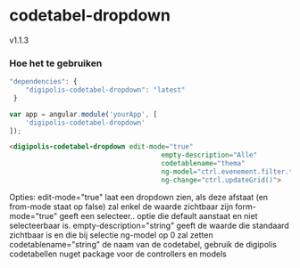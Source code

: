 # codetabel-dropdown

v1.1.3

### Hoe het te gebruiken

```javascript
"dependencies": {
	"digipolis-codetabel-dropdown": "latest"
 }
```
```javascript
var app = angular.module('yourApp', [
	'digipolis-codetabel-dropdown'
]);
```

```html
<digipolis-codetabel-dropdown edit-mode="true"
                                      empty-description="Alle"
                                      codetablename="thema"
                                      ng-model="ctrl.evenement.filter.themaId"
                                      ng-change="ctrl.updateGrid()">
```

Opties: 
edit-mode="true" laat een dropdown zien, als deze afstaat (en from-mode staat op false) zal enkel de waarde zichtbaar zijn
form-mode="true" geeft een selecteer.. optie die default aanstaat en niet selecteerbaar is.
empty-description="string" geeft de waarde die standaard zichtbaar is en die bij selectie ng-model op 0 zal zetten
codetablename="string" de naam van de codetabel, gebruik de digipolis codetabellen nuget package voor de controllers en models
